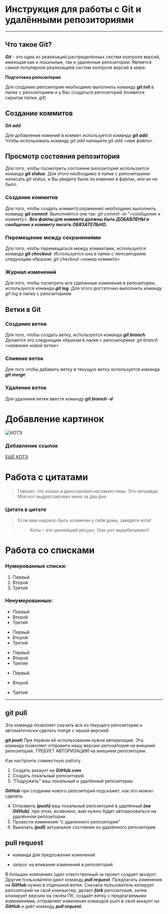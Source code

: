 # Инструкция для работы с Git и удалёнными репозиториями
---
## Что такое Git?
***Git*** - это одна из реализаций распределённых систем контроля версий, имеющая как и локальные, так и удалённые репозитории. Является самой популярной реализацией систем контроля версий в мире.

**Подготовка репозитория**

Для создание репозитория необходимо выполнить команду ***git init***  в папке с репозиторием и у Вас создаться репозиторий (появится скрытая папка *.git*)

## Создание коммитов

***Git add***

Для добавления измений в коммит используется команда ***git add***. Чтобы использовать команду *git add* напишите *git add <имя файла>*

## Просмотр состояния репозитория 

Для того, чтобы посмотреть состояние репозитория используется команда ***git status***. Для этого необходимо в папке с репозиторием написать *git status*, и Вы увидите были ли измения в файлах, или их не было.

### Создание коммитов ###
Для того, чтобы создать коммит(сохранение) необходимо выполнить команду ***git commit***. Выполняется она так: *git commit -m "<сообщение к коммиту>*. ***Все файлы для коммита должны быть ДОБАВЛЕНЫ и сообщение к коммиту писать ОБЯЗАТЕЛЬНО.***

### Перемещение между сохранениями ###

Для того, чтобы перемещаться между коммитами, используется команда ***git checkout***. Используется она в папке с пепозиторием следующим образом: *git checkout <номер коммита>*

### Журнал изменений ###
Для того, чтобы посмтреть все сделанные изменения в репозитории, используется команда ***git log***. Для этого достаточно выполнить команду *git log* в папке с репозиторием

## Ветки в Git ##

### Создание  ветки ###

Для того,  чтобы создать ветку, используется команда ***git branch***. Делается это следующим образом в папке с репозиторием: *git branch <название новой ветки>*

### Слияние веток ###

Для того чтобы дабавить ветку в текущую ветку используется команда ***git merge <name branch>***

### Удаление веток ###

Для удаления ветки ввести команду ***git branch -d <name branch>***

# Добавление картинок

![КОТЭ](https://add-groups.com/uploads/mini/short/35/32090_original.jpg)

### Добавление ссылок

[ЕЩЁ КОТЭ](https://vjoy.cc/wp-content/uploads/2020/10/c3c9a94s-960.jpg)

# Работа с цитатами

>Говорят, что кошки и дрессировка несовместимы. Это неправда. Мой кот выдрессировал меня за два дня.

### Цитата в цитате

>Если вам надоело быть хозяином у себя дома, заведите кота!
>>Коты – это ценнейший ресурс. Они уют вырабатывают!

# Работа со списками

### Нумерованные списки:

1. Первый
2. Второй
3. Третий

### Ненумерованные:

* Первый
* Второй
* Третий

+ Первый
+ Второй
+ Третий

- Первый
- Второй
- Третий

* Первый
+ Второй
- Третий

---

## git pull

Эта команда позволяет скачать все из текущего репозитория и автоматически сделать merge с нашей версией

***git push***
При первом её использовании нужна авторизация.
Эта команда позволяет отправить нашу версию репозитория на внешний репозиторий. ТРЕБУЕТ АВТОРИЗАЦИИ на внешнем репозитории.

Как настроить совместную работу

1. Создать аккаунт на ***GitHub.com***
2. Создать локальный репозиторий
3. “Подружить” ваш локальный и удалённый репозитории.

***GitHub*** при создании нового репозитория подскажет, как это можно сделать
    
4. Отправить ***(push)*** ваш локальный репозиторий в удалённый ***(на GitHub)***, при этом, возможно, вам нужно будет авторизоваться на удалённом репозитории
5. Провести изменения “с удаленного репозитория”
6. Выкачать ***(pull)*** актуальное состояние из удалённого репозитория

## pull request

- команда для предложения изменений 

- запрос на вливание изменений в репозиторий

В больших компаниях один ответственный за проект создает аккаунт. Другие пользователи дают команду ***pull request***. Предлагать изменения на ***GitHub*** нужно в отдельной ветке. 
Сначала пользователь копирует репозиторий на свой компьютер, делает ***fork*** репозитория, затем клонирует версию на своём ПК, создаёт ветку с предлагаемыми изменениями, отправляет изменения командой push в свой аккаунт на ***GitHub*** и даёт команду ***pull request.***
